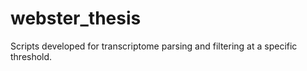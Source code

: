 # webster_thesis
Scripts developed for transcriptome parsing and filtering at a specific threshold.
